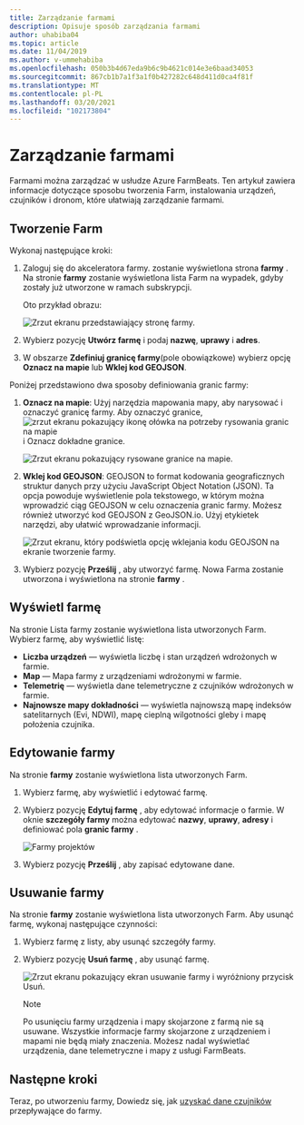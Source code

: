 ```yaml
---
title: Zarządzanie farmami
description: Opisuje sposób zarządzania farmami
author: uhabiba04
ms.topic: article
ms.date: 11/04/2019
ms.author: v-ummehabiba
ms.openlocfilehash: 050b3b4d67eda9b6c9b4621c014e3e6baad34053
ms.sourcegitcommit: 867cb1b7a1f3a1f0b427282c648d411d0ca4f81f
ms.translationtype: MT
ms.contentlocale: pl-PL
ms.lasthandoff: 03/20/2021
ms.locfileid: "102173804"
---
```

# <a name="manage-farms"></a>Zarządzanie farmami

Farmami można zarządzać w usłudze Azure FarmBeats. Ten artykuł zawiera informacje dotyczące sposobu tworzenia Farm, instalowania urządzeń, czujników i dronom, które ułatwiają zarządzanie farmami.

## <a name="create-farms"></a>Tworzenie Farm

Wykonaj następujące kroki:

1. Zaloguj się do akceleratora farmy. zostanie wyświetlona strona **farmy** .
    Na stronie **farmy** zostanie wyświetlona lista Farm na wypadek, gdyby zostały już utworzone w ramach subskrypcji.

    Oto przykład obrazu:

    ![Zrzut ekranu przedstawiający stronę farmy.](./media/create-farms-in-azure-farmbeats/create-farm-main-page-1.png)


2. Wybierz pozycję **Utwórz farmę** i podaj **nazwę**, **uprawy** i **adres**.
3. W obszarze **Zdefiniuj granicę farmy**(pole obowiązkowe) wybierz opcję **Oznacz na mapie** lub **Wklej kod GEOJSON**.

Poniżej przedstawiono dwa sposoby definiowania granic farmy:

1. **Oznacz na mapie**: Użyj narzędzia mapowania mapy, aby narysować i oznaczyć granicę farmy. Aby oznaczyć granice,  ![ zrzut ekranu pokazujący ikonę ołówka na potrzeby rysowania granic na mapie ](./media/create-farms-in-azure-farmbeats/pencil-icon-1.png) i Oznacz dokładne granice.

    ![Zrzut ekranu pokazujący rysowane granice na mapie.](./media/create-farms-in-azure-farmbeats/create-farm-mark-on-map-1.png)

2. **Wklej kod GEOJSON**: GEOJSON to format kodowania geograficznych struktur danych przy użyciu JavaScript Object Notation (JSON). Ta opcja powoduje wyświetlenie pola tekstowego, w którym można wprowadzić ciąg GEOJSON w celu oznaczenia granic farmy. Możesz również utworzyć kod GEOJSON z GeoJSON.io.
Użyj etykietek narzędzi, aby ułatwić wprowadzanie informacji.

    ![Zrzut ekranu, który podświetla opcję wklejania kodu GEOJSON na ekranie tworzenie farmy.](./media/create-farms-in-azure-farmbeats/create-new-farm-1.png)

3.  Wybierz pozycję **Prześlij** , aby utworzyć farmę. Nowa Farma zostanie utworzona i wyświetlona na stronie **farmy** .

## <a name="view-farm"></a>Wyświetl farmę

Na stronie Lista farmy zostanie wyświetlona lista utworzonych Farm. Wybierz farmę, aby wyświetlić listę:

 - **Liczba urządzeń** — wyświetla liczbę i stan urządzeń wdrożonych w farmie.
 - **Map** — Mapa farmy z urządzeniami wdrożonymi w farmie.
 - **Telemetrię** — wyświetla dane telemetryczne z czujników wdrożonych w farmie.
 - **Najnowsze mapy dokładności** — wyświetla najnowszą mapę indeksów satelitarnych (Evi, NDWI), mapę cieplną wilgotności gleby i mapę położenia czujnika.

## <a name="edit-farm"></a>Edytowanie farmy

Na stronie **farmy** zostanie wyświetlona lista utworzonych Farm.

1.  Wybierz farmę, aby wyświetlić i edytować farmę.
2.  Wybierz pozycję **Edytuj farmę** , aby edytować informacje o farmie. W oknie **szczegóły farmy** można edytować **nazwy**, **uprawy**, **adresy** i definiować pola **granic farmy** .

    ![Farmy projektów](./media/create-farms-in-azure-farmbeats/edit-farm-1.png)

3. Wybierz pozycję **Prześlij** , aby zapisać edytowane dane.

## <a name="delete-farm"></a>Usuwanie farmy

Na stronie **farmy** zostanie wyświetlona lista utworzonych Farm. Aby usunąć farmę, wykonaj następujące czynności:

1.  Wybierz farmę z listy, aby usunąć szczegóły farmy.
2.  Wybierz pozycję **Usuń farmę** , aby usunąć farmę.

    ![Zrzut ekranu pokazujący ekran usuwanie farmy i wyróżniony przycisk Usuń.](./media/create-farms-in-azure-farmbeats/delete-farm-1.png)

    > [!NOTE]
    > Po usunięciu farmy urządzenia i mapy skojarzone z farmą nie są usuwane. Wszystkie informacje farmy skojarzone z urządzeniem i mapami nie będą miały znaczenia. Możesz nadal wyświetlać urządzenia, dane telemetryczne i mapy z usługi FarmBeats.


## <a name="next-steps"></a>Następne kroki

Teraz, po utworzeniu farmy, Dowiedz się, jak [uzyskać dane czujników](get-sensor-data-from-sensor-partner.md) przepływające do farmy.
